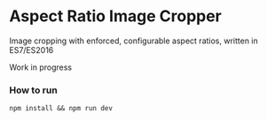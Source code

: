 Aspect Ratio Image Cropper
==================

Image cropping with enforced, configurable aspect ratios, written in ES7/ES2016

Work in progress

### How to run
`npm install && npm run dev`